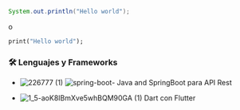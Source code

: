 ```Java
System.out.println("Hello world");
```

o

```Dart
print("Hello world");
```

### 🛠 Lenguajes y Frameworks 

- ![226777 (1)](https://user-images.githubusercontent.com/114286961/215285345-1734feb6-2775-436d-9ded-58cb366eb510.png) ![spring-boot-](https://user-images.githubusercontent.com/114286961/215282948-56d898f5-32af-4a16-999c-91b0a3b49827.png) Java and SpringBoot para API Rest

- ![1_5-aoK8IBmXve5whBQM90GA (1)](https://user-images.githubusercontent.com/114286961/217728318-a2b48de9-d07f-4a41-bbfd-b84995496f11.png)
 Dart con Flutter 





